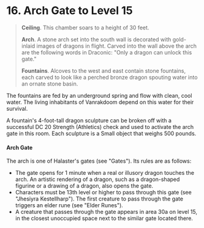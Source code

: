 # 16. Arch Gate to Level 15

>**Ceiling**. This chamber soars to a height of 30 feet.
>
>**Arch**. A stone arch set into the south wall is decorated with gold-inlaid images of dragons in flight. Carved into the wall above the arch are the following words in Draconic: "Only a dragon can unlock this gate."
>
>**Fountains**. Alcoves to the west and east contain stone fountains, each carved to look like a perched bronze dragon spouting water into an ornate stone basin.
>

The fountains are fed by an underground spring and flow with clean, cool water. The living inhabitants of Vanrakdoom depend on this water for their survival.

A fountain's 4-foot-tall dragon sculpture can be broken off with a successful DC 20 Strength (Athletics) check and used to activate the arch gate in this room. Each sculpture is a Small object that weighs 500 pounds.

#### Arch Gate

The arch is one of Halaster's gates (see "Gates"). Its rules are as follows:

- The gate opens for 1 minute when a real or illusory dragon touches the arch. An artistic rendering of a dragon, such as a dragon-shaped figurine or a drawing of a dragon, also opens the gate.
- Characters must be 13th level or higher to pass through this gate (see "Jhesiyra Kestellharp"). The first creature to pass through the gate triggers an elder rune (see "Elder Runes").
- A creature that passes through the gate appears in area 30a on level 15, in the closest unoccupied space next to the similar gate located there.